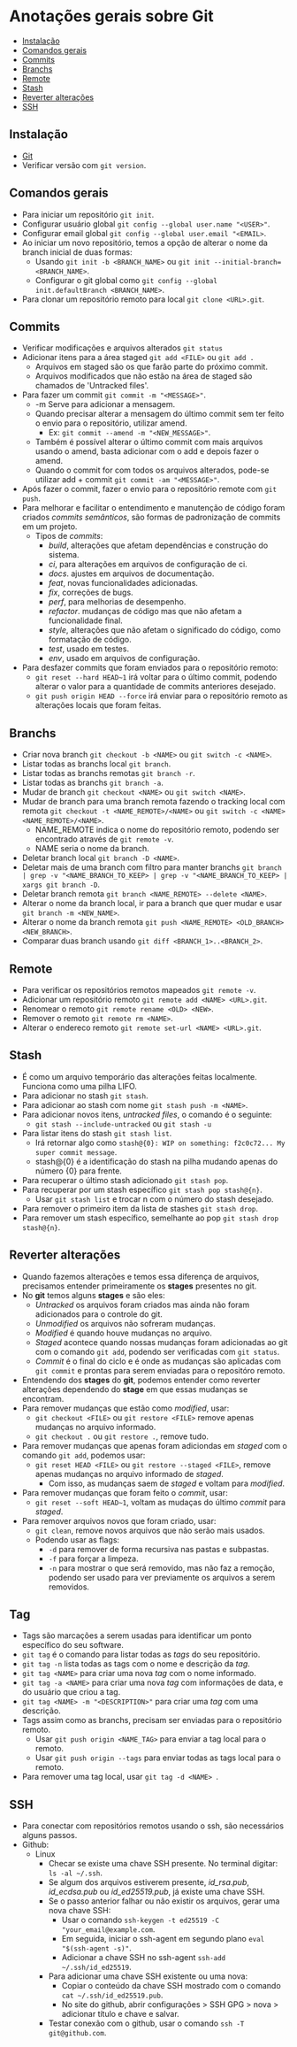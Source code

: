 # Anotações gerais sobre Git

- [Instalação](#instalação)
- [Comandos gerais](#comandos-gerais)
- [Commits](#commits)
- [Branchs](#branchs)
- [Remote](#remote)
- [Stash](#stash)
- [Reverter alterações](#reverter-alterações)
- [SSH](#ssh)

## Instalação
- [Git](https://git-scm.com/)
- Verificar versão com `git version`.

## Comandos gerais
- Para iniciar um repositório `git init`.
- Configurar usuário global `git config --global user.name "<USER>"`.
- Configurar email global `git config --global user.email "<EMAIL>`.
- Ao iniciar um novo repositório, temos a opção de alterar o nome da branch inicial de duas formas:
    - Usando `git init -b <BRANCH_NAME>` ou `git init --initial-branch=<BRANCH_NAME>`.
    - Configurar o git global como `git config --global init.defaultBranch <BRANCH_NAME>`.
- Para clonar um repositório remoto para local `git clone <URL>.git`.

## Commits
- Verificar modificações e arquivos alterados `git status`
- Adicionar itens para a área staged `git add <FILE>` ou `git add .`
    - Arquivos em staged são os que farão parte do próximo commit.
    - Arquivos modificados que não estão na área de staged são chamados de 'Untracked files'.
- Para fazer um commit `git commit -m "<MESSAGE>"`.
    - -m Serve para adicionar a mensagem.
    - Quando precisar alterar a mensagem do último commit sem ter feito o envio para o repositório, utilizar amend.
        - Ex: `git commit --amend -m "<NEW_MESSAGE>"`.
    - Também é possível alterar o último commit com mais arquivos usando o amend, basta adicionar com o add e depois fazer o amend.
    - Quando o commit for com todos os arquivos alterados, pode-se utilizar add + commit `git commit -am "<MESSAGE>"`.
- Após fazer o commit, fazer o envio para o repositório remote com `git push`.
- Para melhorar e facilitar o entendimento e manutenção de código foram criados *commits semânticos*, são formas de padronização de commits em um projeto.
    - Tipos de *commits*:
        - *build*, alterações que afetam dependências e construção do sistema.
        - *ci*, para alterações em arquivos de configuração de ci.
        - *docs*. ajustes em arquivos de documentação.
        - *feat*, novas funcionalidades adicionadas.
        - *fix*, correções de bugs.
        - *perf*, para melhorias de desempenho.
        - *refactor*. mudanças de código mas que não afetam a funcionalidade final.
        - *style*, alterações que não afetam o significado do código, como formatação de código.
        - *test*, usado em testes.
        - *env*, usado em arquivos de configuração.
- Para desfazer commits que foram enviados para o repositório remoto:
    - `git reset --hard HEAD~1` irá voltar para o último commit, podendo alterar o valor para a quantidade de commits anteriores desejado.
    - `git push origin HEAD --force` irá enviar para o repositório remoto as alterações locais que foram feitas.

## Branchs
- Criar nova branch `git checkout -b <NAME>` ou `git switch -c <NAME>`.
- Listar todas as branchs local `git branch`.
- Listar todas as branchs remotas `git branch -r`.
- Listar todas as branchs `git branch -a`.
- Mudar de branch `git checkout <NAME>` ou `git switch <NAME>`.
- Mudar de branch para uma branch remota fazendo o tracking local com remota `git checkout -t <NAME_REMOTE>/<NAME>` ou `git switch -c <NAME> <NAME_REMOTE>/<NAME>`.
    - NAME_REMOTE indica o nome do repositório remoto, podendo ser encontrado através de `git remote -v`.
    - NAME seria o nome da branch.
- Deletar branch local `git branch -D <NAME>`.
- Deletar mais de uma branch com filtro para manter branchs `git branch | grep -v "<NAME_BRANCH_TO_KEEP> | grep -v "<NAME_BRANCH_TO_KEEP> | xargs git branch -D`.
- Deletar branch remota `git branch <NAME_REMOTE> --delete <NAME>`.
- Alterar o nome da branch local, ir para a branch que quer mudar e usar `git branch -m <NEW_NAME>`.
- Alterar o nome da branch remota `git push <NAME_REMOTE> <OLD_BRANCH> <NEW_BRANCH>`.
- Comparar duas branch usando `git diff <BRANCH_1>..<BRANCH_2>`.

## Remote
- Para verificar os repositórios remotos mapeados `git remote -v`.
- Adicionar um repositório remoto `git remote add <NAME> <URL>.git`.
- Renomear o remoto `git remote rename <OLD> <NEW>`.
- Remover o remoto `git remote rm <NAME>`.
- Alterar o endereco remoto `git remote set-url <NAME> <URL>.git`.

## Stash
- É como um arquivo temporário das alterações feitas localmente. Funciona como uma pilha LIFO.
- Para adicionar no stash `git stash`.
- Para adicionar ao stash com nome `git stash push -m <NAME>`.
- Para adicionar novos itens, *untracked files*, o comando é o seguinte:
    - `git stash --include-untracked` ou `git stash -u`
- Para listar itens do stash `git stash list`.
    - Irá retornar algo como `stash@{0}: WIP on something: f2c0c72... My super commit message`.
    - stash@{0} é a identificação do stash na pilha mudando apenas do número {0} para frente.
- Para recuperar o último stash adicionado `git stash pop`.
- Para recuperar por um stash específico `git stash pop stash@{n}`.
    - Usar `git stash list` e trocar n com o número do stash desejado.
- Para remover o primeiro item da lista de stashes `git stash drop`.
- Para remover um stash específico, semelhante ao pop `git stash drop stash@{n}`.

## Reverter alterações
- Quando fazemos alterações e temos essa diferença de arquivos, precisamos entender primeiramente os **stages** presentes no git.
- No **git** temos alguns **stages** e são eles:
    - *Untracked* os arquivos foram criados mas ainda não foram adicionados para o controle do git.
    - *Unmodified* os arquivos não sofreram mudanças.
    - *Modified* é quando houve mudanças no arquivo.
    - *Staged* acontece quando nossas mudanças foram adicionadas ao git com o comando `git add`, podendo ser verificadas com `git status`.
    - *Commit* é o final do ciclo e é onde as mudanças são aplicadas com `git commit` e prontas para serem enviadas para o repositóro remoto.
- Entendendo dos **stages** do **git**, podemos entender como reverter alterações dependendo do **stage** em que essas mudanças se encontram.
- Para remover mudanças que estão como *modified*, usar:
    - `git checkout <FILE>` ou `git restore <FILE>` remove apenas mudanças no arquivo informado.
    - `git checkout .` ou `git restore .`, remove tudo.
- Para remover mudanças que apenas foram adiciondas em *staged* com o comando `git add`, podemos usar:
    - `git reset HEAD <FILE>` ou `git restore --staged <FILE>`, remove apenas mudanças no arquivo informado de *staged*.
        - Com isso, as mudanças saem de *staged* e voltam para *modified*.
- Para remover mudanças que foram feito o *commit*, usar:
    - `git reset --soft HEAD~1`, voltam as mudaças do último *commit* para *staged*.
- Para remover arquivos novos que foram criado, usar:
    - `git clean`, remove novos arquivos que não serão mais usados.
    - Podendo usar as flags:
        - `-d` para remover de forma recursiva nas pastas e subpastas.
        - `-f` para forçar a limpeza.
        - `-n` para mostrar o que será removido, mas não faz a remoção, podendo ser usado para ver previamente os arquivos a serem removidos.

## Tag
- Tags são marcações a serem usadas para identificar um ponto específico do seu software.
- `git tag` é o comando para listar todas as *tags* do seu repositório.
- `git tag -n` lista todas as tags com o nome e descrição da *tag*.
- `git tag <NAME>` para criar uma nova *tag* com o nome informado.
- `git tag -a <NAME>` para criar uma nova *tag* com informações de data, e do usuário que criou a tag.
- `git tag <NAME> -m "<DESCRIPTION>"` para criar uma *tag* com uma descrição.
- Tags assim como as branchs, precisam ser enviadas para o repositório remoto.
    - Usar `git push origin <NAME_TAG>` para enviar a tag local para o remoto.
    - Usar `git push origin --tags` para enviar todas as tags local para o remoto.
- Para remover uma tag local, usar `git tag -d <NAME> `.

## SSH
- Para conectar com repositórios remotos usando o ssh, são necessários alguns passos.
- Github:
    - Linux
        - Checar se existe uma chave SSH presente. No terminal digitar: `ls -al ~/.ssh`.
        - Se algum dos arquivos estiverem presente, *id_rsa.pub*, *id_ecdsa.pub* ou *id_ed25519.pub*, já existe uma chave SSH.
        - Se o passo anterior falhar ou não existir os arquivos, gerar uma nova chave SSH:
            - Usar o comando `ssh-keygen -t ed25519 -C "your_email@example.com`.
            - Em seguida, iniciar o ssh-agent em segundo plano `eval "$(ssh-agent -s)"`.
            - Adicionar a chave SSH no ssh-agent `ssh-add ~/.ssh/id_ed25519`.
        - Para adicionar uma chave SSH existente ou uma nova:
            - Copiar o conteúdo da chave SSH mostrado com o comando `cat ~/.ssh/id_ed25519.pub`.
            - No site do github, abrir configurações > SSH GPG > nova > adicionar título e chave e salvar.
        - Testar conexão com o github, usar o comando `ssh -T git@github.com`.
